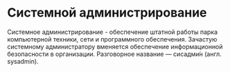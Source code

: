 # Системной администрирование

Системное администрирование - обеспечение штатной работы парка компьютерной техники, сети и программного обеспечения. Зачастую системному администратору вменяется обеспечение информационной безопасности в организации. Разговорное название — сисадми́н (англ. sysadmin).